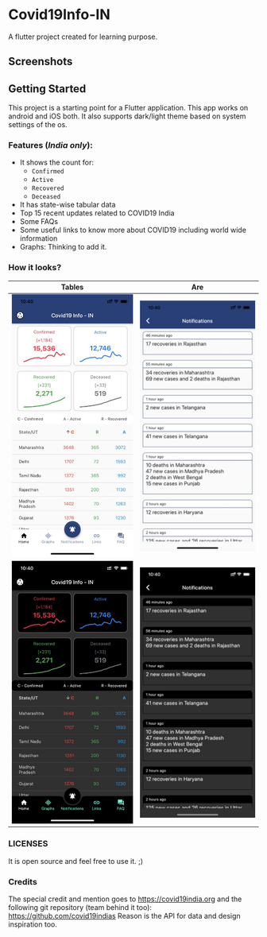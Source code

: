 # Covid19Info-IN

A flutter project created for learning purpose.

## Screenshots

## Getting Started

This project is a starting point for a Flutter application. This app works on android and iOS both. It also supports dark/light theme based on system settings of the os.

### Features (_India only_):

- It shows the count for:
  - `Confirmed`
  - `Active`
  - `Recovered`
  - `Deceased`
- It has state-wise tabular data
- Top 15 recent updates related to COVID19 India
- Some FAQs
- Some useful links to know more about COVID19 including world wide information
- Graphs: Thinking to add it.

### How it looks?
| Tables        | Are           |
| ------------- |:-------------:|
|![Light Mode - Home Screen](https://raw.githubusercontent.com/elanandkumar/covid19info-IN/master/docs/images/light-01.jpg)|![Light Mode(Notifications Screen)](https://raw.githubusercontent.com/elanandkumar/covid19info-IN/master/docs/images/light-02.jpg)|
|![Dark Mode - Home Screen](https://raw.githubusercontent.com/elanandkumar/covid19info-IN/master/docs/images/dark-01.jpg)|![Dark Mode - Notifications screen](https://raw.githubusercontent.com/elanandkumar/covid19info-IN/master/docs/images/dark-02.jpg)|

### LICENSES

It is open source and feel free to use it. ;)

### Credits

The special credit and mention goes to https://covid19india.org and the following git repository (team behind it too):
https://github.com/covid19indias
Reason is the API for data and design inspiration too.
